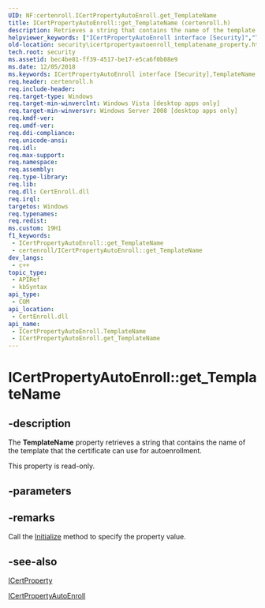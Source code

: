 ```yaml
---
UID: NF:certenroll.ICertPropertyAutoEnroll.get_TemplateName
title: ICertPropertyAutoEnroll::get_TemplateName (certenroll.h)
description: Retrieves a string that contains the name of the template that the certificate can use for autoenrollment.
helpviewer_keywords: ["ICertPropertyAutoEnroll interface [Security]","TemplateName property","ICertPropertyAutoEnroll.TemplateName","ICertPropertyAutoEnroll.get_TemplateName","ICertPropertyAutoEnroll::TemplateName","ICertPropertyAutoEnroll::get_TemplateName","TemplateName property [Security]","TemplateName property [Security]","ICertPropertyAutoEnroll interface","certenroll/ICertPropertyAutoEnroll::TemplateName","certenroll/ICertPropertyAutoEnroll::get_TemplateName","get_TemplateName","security.icertpropertyautoenroll_templatename_property"]
old-location: security\icertpropertyautoenroll_templatename_property.htm
tech.root: security
ms.assetid: bec4be81-ff39-4517-be17-e5ca6f0b08e9
ms.date: 12/05/2018
ms.keywords: ICertPropertyAutoEnroll interface [Security],TemplateName property, ICertPropertyAutoEnroll.TemplateName, ICertPropertyAutoEnroll.get_TemplateName, ICertPropertyAutoEnroll::TemplateName, ICertPropertyAutoEnroll::get_TemplateName, TemplateName property [Security], TemplateName property [Security],ICertPropertyAutoEnroll interface, certenroll/ICertPropertyAutoEnroll::TemplateName, certenroll/ICertPropertyAutoEnroll::get_TemplateName, get_TemplateName, security.icertpropertyautoenroll_templatename_property
req.header: certenroll.h
req.include-header: 
req.target-type: Windows
req.target-min-winverclnt: Windows Vista [desktop apps only]
req.target-min-winversvr: Windows Server 2008 [desktop apps only]
req.kmdf-ver: 
req.umdf-ver: 
req.ddi-compliance: 
req.unicode-ansi: 
req.idl: 
req.max-support: 
req.namespace: 
req.assembly: 
req.type-library: 
req.lib: 
req.dll: CertEnroll.dll
req.irql: 
targetos: Windows
req.typenames: 
req.redist: 
ms.custom: 19H1
f1_keywords:
 - ICertPropertyAutoEnroll::get_TemplateName
 - certenroll/ICertPropertyAutoEnroll::get_TemplateName
dev_langs:
 - c++
topic_type:
 - APIRef
 - kbSyntax
api_type:
 - COM
api_location:
 - CertEnroll.dll
api_name:
 - ICertPropertyAutoEnroll.TemplateName
 - ICertPropertyAutoEnroll.get_TemplateName
---
```


# ICertPropertyAutoEnroll::get_TemplateName


## -description

The <b>TemplateName</b> property retrieves a string that contains the name of the template that the certificate can use for autoenrollment.

This property is read-only.

## -parameters

## -remarks

Call the <a href="/windows/desktop/api/certenroll/nf-certenroll-icertpropertyautoenroll-initialize">Initialize</a> method to specify the property value.

## -see-also

<a href="/windows/desktop/api/certenroll/nn-certenroll-icertproperty">ICertProperty</a>



<a href="/windows/desktop/api/certenroll/nn-certenroll-icertpropertyautoenroll">ICertPropertyAutoEnroll</a>